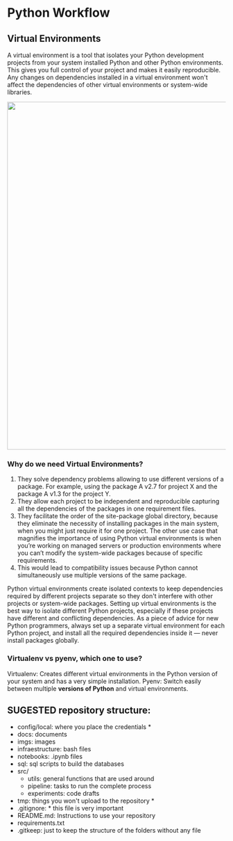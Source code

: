 # Python Workflow

## Virtual Environments

A virtual environment is a tool that isolates your Python development projects from your system installed Python and other Python environments. This gives you full control of your project and makes it easily reproducible. Any changes on dependencies installed in a virtual environment won't affect the dependencies of other virtual environments or system-wide libraries.

[<img src="https://www.dataquest.io/wp-content/uploads/2022/01/python-virtual-envs1-1024x576.webp" width="800"/>](https://www.dataquest.io/blog/a-complete-guide-to-python-virtual-environments/#:~:text=NOTE%20A%20Python%20project%20folder,in%20a%20virtual%20environment%20folder.)

### Why do we need Virtual Environments?

1. They solve dependency problems allowing to use different versions of a package. For example, using the package A v2.7 for project X and the package A v1.3 for the project Y. 
2. They allow each project to be independent and reproducible capturing all the dependencies of the packages in one requirement files. 
3. They facilitate the order of the site-package global directory, because they eliminate the necessity of installing packages in the main system, when you might just require it for one project. The other use case that magnifies the importance of using Python virtual environments is when you’re working on managed servers or production environments where you can’t modify the system-wide packages because of specific requirements.
4. This would lead to compatibility issues because Python cannot simultaneously use multiple versions of the same package.


Python virtual environments create isolated contexts to keep dependencies required by different projects separate so they don't interfere with other projects or system-wide packages. Setting up virtual environments is the best way to isolate different Python projects, especially if these projects have different and conflicting dependencies. As a piece of advice for new Python programmers, always set up a separate virtual environment for each Python project, and install all the required dependencies inside it — never install packages globally.

### Virtualenv vs pyenv, which one to use?

Virtualenv: Creates different virtual environments in the Python version of your system and has a very simple installation.
Pyenv: Switch easily between multiple **versions of Python** and virtual environments.


## SUGESTED repository structure:

- config/local: where you place the credentials *
- docs: documents
- imgs: images
- infraestructure: bash files
- notebooks: .ipynb files
- sql: sql scripts to build the databases 
- src/
    - utils: general functions that are used around 
    - pipeline: tasks to run the complete process 
    - experiments: code drafts 
- tmp: things you won't upload to the repository *
- .gitignore: * this file is very important
- README.md: Instructions to use your repository
- requirements.txt
- .gitkeep: just to keep the structure of the folders without any file


